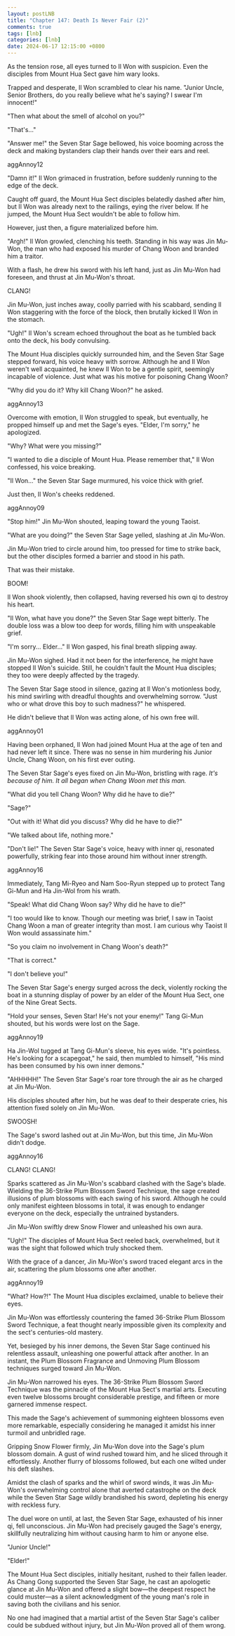 ```yaml
---
layout: postLNB
title: "Chapter 147: Death Is Never Fair (2)"
comments: true
tags: [lnb]
categories: [lnb]
date: 2024-06-17 12:15:00 +0800
---
```


As the tension rose, all eyes turned to Il Won with suspicion. Even the disciples from Mount Hua Sect gave him wary looks. 

Trapped and desperate, Il Won scrambled to clear his name. "Junior Uncle, Senior Brothers, do you really believe what he's saying? I swear I'm innocent!"

"Then what about the smell of alcohol on you?"

"That's…"

"Answer me!" the Seven Star Sage bellowed, his voice booming across the deck and making bystanders clap their hands over their ears and reel.

aggAnnoy12

"Damn it!" Il Won grimaced in frustration, before suddenly running to the edge of the deck.

Caught off guard, the Mount Hua Sect disciples belatedly dashed after him, but Il Won was already next to the railings, eying the river below. If he jumped, the Mount Hua Sect wouldn't be able to follow him. 

However, just then, a figure materialized before him.

"Argh!" Il Won growled, clenching his teeth. Standing in his way was Jin Mu-Won, the man who had exposed his murder of Chang Woon and branded him a traitor.

With a flash, he drew his sword with his left hand, just as Jin Mu-Won had foreseen, and thrust at Jin Mu-Won's throat.

CLANG!

Jin Mu-Won, just inches away, coolly parried with his scabbard, sending Il Won staggering with the force of the block, then brutally kicked Il Won in the stomach.

"Ugh!" Il Won's scream echoed throughout the boat as he tumbled back onto the deck, his body convulsing.

The Mount Hua disciples quickly surrounded him, and the Seven Star Sage stepped forward, his voice heavy with sorrow. Although he and Il Won weren't well acquainted, he knew Il Won to be a gentle spirit, seemingly incapable of violence. Just what was his motive for poisoning Chang Woon?

"Why did you do it? Why kill Chang Woon?" he asked.

aggAnnoy13

Overcome with emotion, Il Won struggled to speak, but eventually, he propped himself up and met the Sage's eyes. "Elder, I'm sorry," he apologized.

"Why? What were you missing?"

"I wanted to die a disciple of Mount Hua. Please remember that," Il Won confessed, his voice breaking.

"Il Won…" the Seven Star Sage murmured, his voice thick with grief.

Just then, Il Won's cheeks reddened.

aggAnnoy09

"Stop him!" Jin Mu-Won shouted, leaping toward the young Taoist.

"What are you doing?" the Seven Star Sage yelled, slashing at Jin Mu-Won.

Jin Mu-Won tried to circle around him, too pressed for time to strike back, but the other disciples formed a barrier and stood in his path.

That was their mistake.

BOOM!

Il Won shook violently, then collapsed, having reversed his own qi to destroy his heart.

"Il Won, what have you done?" the Seven Star Sage wept bitterly. The double loss was a blow too deep for words, filling him with unspeakable grief.

"I'm sorry... Elder..." Il Won gasped, his final breath slipping away.

Jin Mu-Won sighed. Had it not been for the interference, he might have stopped Il Won's suicide. Still, he couldn't fault the Mount Hua disciples; they too were deeply affected by the tragedy.

The Seven Star Sage stood in silence, gazing at Il Won's motionless body, his mind swirling with dreadful thoughts and overwhelming sorrow. "Just who or what drove this boy to such madness?" he whispered.

He didn't believe that Il Won was acting alone, of his own free will. 

aggAnnoy01

Having been orphaned, Il Won had joined Mount Hua at the age of ten and had never left it since. There was no sense in him murdering his Junior Uncle, Chang Woon, on his first ever outing.

The Seven Star Sage's eyes fixed on Jin Mu-Won, bristling with rage. *It's because of him. It all began when Chang Woon met this man.*

"What did you tell Chang Woon? Why did he have to die?"

"Sage?"

"Out with it! What did you discuss? Why did he have to die?"

"We talked about life, nothing more."

"Don't lie!" The Seven Star Sage's voice, heavy with inner qi, resonated powerfully, striking fear into those around him without inner strength. 

aggAnnoy16

Immediately, Tang Mi-Ryeo and Nam Soo-Ryun stepped up to protect Tang Gi-Mun and Ha Jin-Wol from his wrath.

"Speak! What did Chang Woon say? Why did he have to die?"

"I too would like to know. Though our meeting was brief, I saw in Taoist Chang Woon a man of greater integrity than most. I am curious why Taoist Il Won would assassinate him."

"So you claim no involvement in Chang Woon's death?"

"That is correct."

"I don't believe you!"

The Seven Star Sage's energy surged across the deck, violently rocking the boat in a stunning display of power by an elder of the Mount Hua Sect, one of the Nine Great Sects.

"Hold your senses, Seven Star! He's not your enemy!" Tang Gi-Mun shouted, but his words were lost on the Sage.

aggAnnoy19

Ha Jin-Wol tugged at Tang Gi-Mun's sleeve, his eyes wide. "It's pointless. He's looking for a scapegoat," he said, then mumbled to himself, "His mind has been consumed by his own inner demons."

"AHHHHH!" The Seven Star Sage's roar tore through the air as he charged at Jin Mu-Won. 

His disciples shouted after him, but he was deaf to their desperate cries, his attention fixed solely on Jin Mu-Won.

SWOOSH!

The Sage's sword lashed out at Jin Mu-Won, but this time, Jin Mu-Won didn't dodge.

aggAnnoy16

CLANG! CLANG!

Sparks scattered as Jin Mu-Won's scabbard clashed with the Sage's blade. Wielding the 36-Strike Plum Blossom Sword Technique, the sage created illusions of plum blossoms with each swing of his sword. Although he could only manifest eighteen blossoms in total, it was enough to endanger everyone on the deck, especially the untrained bystanders.

Jin Mu-Won swiftly drew Snow Flower and unleashed his own aura.

"Ugh!" The disciples of Mount Hua Sect reeled back, overwhelmed, but it was the sight that followed which truly shocked them.

With the grace of a dancer, Jin Mu-Won's sword traced elegant arcs in the air, scattering the plum blossoms one after another.

aggAnnoy19

"What? How?!" The Mount Hua disciples exclaimed, unable to believe their eyes. 

Jin Mu-Won was effortlessly countering the famed 36-Strike Plum Blossom Sword Technique, a feat thought nearly impossible given its complexity and the sect's centuries-old mastery.

Yet, besieged by his inner demons, the Seven Star Sage continued his relentless assault, unleashing one powerful attack after another. In an instant, the Plum Blossom Fragrance and Unmoving Plum Blossom techniques surged toward Jin Mu-Won.

Jin Mu-Won narrowed his eyes. The 36-Strike Plum Blossom Sword Technique was the pinnacle of the Mount Hua Sect's martial arts. Executing even twelve blossoms brought considerable prestige, and fifteen or more garnered immense respect. 

This made the Sage's achievement of summoning eighteen blossoms even more remarkable, especially considering he managed it amidst his inner turmoil and unbridled rage.

Gripping Snow Flower firmly, Jin Mu-Won dove into the Sage's plum blossom domain. A gust of wind rushed toward him, and he sliced through it effortlessly. Another flurry of blossoms followed, but each one wilted under his deft slashes.

Amidst the clash of sparks and the whirl of sword winds, it was Jin Mu-Won's overwhelming control alone that averted catastrophe on the deck while the Seven Star Sage wildly brandished his sword, depleting his energy with reckless fury. 

The duel wore on until, at last, the Seven Star Sage, exhausted of his inner qi, fell unconscious. Jin Mu-Won had precisely gauged the Sage's energy, skillfully neutralizing him without causing harm to him or anyone else.

"Junior Uncle!"

"Elder!"

The Mount Hua Sect disciples, initially hesitant, rushed to their fallen leader. As Chang Gong supported the Seven Star Sage, he cast an apologetic glance at Jin Mu-Won and offered a slight bow—the deepest respect he could muster—as a silent acknowledgment of the young man's role in saving both the civilians and his senior. 

No one had imagined that a martial artist of the Seven Star Sage's caliber could be subdued without injury, but Jin Mu-Won proved all of them wrong.

